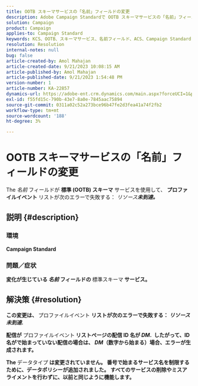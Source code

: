 ```yaml
---
title: OOTB スキーマサービスの「名前」フィールドの変更
description: Adobe Campaign Standardで OOTB スキーマサービスの「名前」フィールドが変更された理由を説明します。 この変更は作業に影響を与えません。
solution: Campaign
product: Campaign
applies-to: Campaign Standard
keywords: KCS、OOTB、スキーマサービス、名前フィールド、ACS、Campaign Standard
resolution: Resolution
internal-notes: null
bug: false
article-created-by: Amol Mahajan
article-created-date: 9/21/2023 10:08:15 AM
article-published-by: Amol Mahajan
article-published-date: 9/21/2023 1:54:48 PM
version-number: 1
article-number: KA-22857
dynamics-url: https://adobe-ent.crm.dynamics.com/main.aspx?forceUCI=1&pagetype=entityrecord&etn=knowledgearticle&id=3bfbadc4-6658-ee11-be6f-6045bd006295
exl-id: f55fd15c-790b-43e7-8a0e-7845aac75894
source-git-commit: 0311a02c52a273bce96b47fe2d3fea41a74f2fb2
workflow-type: tm+mt
source-wordcount: '188'
ht-degree: 3%

---
```


# OOTB スキーマサービスの「名前」フィールドの変更


The *名前* フィールドが <b>標準 (OOTB) スキーマ</b> サービスを使用して、 <b>プロファイルイベント</b> リストが次のエラーで失敗する： *リソース<b>未到達。*





## 説明 {#description}


### </b>環境<b>

Campaign Standard



### </b>問題／症状<b>

変化が生じている *名前* フィールドの </b>標準スキーマ<b> サービス。


## 解決策 {#resolution}


この変更は、 </b>プロファイルイベント <b>リストが次のエラーで失敗する： *リソース未到達*.

配信が</b> プロファイルイベント<b> リストページの配信 ID 名が *DM*. 
したがって、ID 名がで始まっていない配信の場合は、 *DM*（数字から始まる）場合、エラーが生成されます。

The </b>データタイプ<b> は変更されていません。 番号で始まるサービス名を制限するために、データポリシーが追加されました。 すべてのサービスの削除やミスアライメントを行わずに、以前と同じように機能します。
